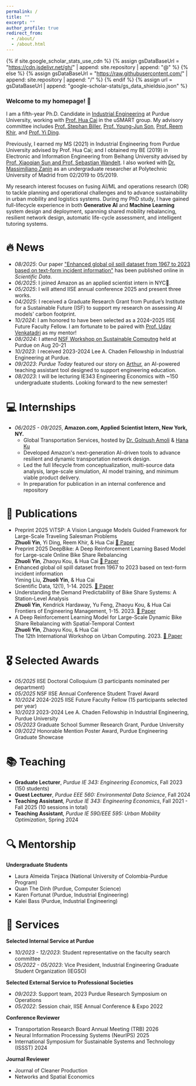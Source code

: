 ```yaml
---
permalink: /
title: ""
excerpt: ""
author_profile: true
redirect_from: 
  - /about/
  - /about.html
---
```


{% if site.google_scholar_stats_use_cdn %}
{% assign gsDataBaseUrl = "https://cdn.jsdelivr.net/gh/" | append: site.repository | append: "@" %}
{% else %}
{% assign gsDataBaseUrl = "https://raw.githubusercontent.com/" | append: site.repository | append: "/" %}
{% endif %}
{% assign url = gsDataBaseUrl | append: "google-scholar-stats/gs_data_shieldsio.json" %}

<span class='anchor' id='about-me'></span>
### Welcome to my homepage! 👋

I am a fifth-year Ph.D. Candidate in [Industrial Engineering](https://engineering.purdue.edu/IE) at Purdue University, working with [Prof. Hua Cai](https://engineering.purdue.edu/uSMART) in the uSMART group. My advisory committee includes [Prof. Stephan Biller](https://engineering.purdue.edu/IE/people/ptProfile?resource_id=273149), [Prof. Young-Jun Son](https://engineering.purdue.edu/IE/people/ptProfile?resource_id=270111), [Prof. Reem Khir](https://sites.google.com/view/reemkhir), and [Prof. Yi Ding](https://y-ding.github.io/).

Previously, I earned my MS (2021) in Industrial Engineering from Purdue University advised by Prof. Hua Cai; and I obtained my BE (2019) in Electronic and Information Engineering from Beihang University advised by [Prof. Xiaoqian Sun and Prof. Sebastian Wandelt](https://www.m3nets.de/). I also worked with [Dr. Massimiliano Zanin](https://scholar.google.com/citations?user=NrcrF-cAAAAJ&hl=es&inst=5549692440350501774) as an undergraduate researcher at Polytechnic University of Madrid from 02/2019 to 05/2019.

My research interest focuses on fusing AI/ML and operations research (OR) to tackle planning and operational challenges and to advance sustainability in urban mobility and logistics systems. During my PhD study, I have gained full-lifecycle experience in both **Generative AI** and **Machine Learning** system design and deployment, spanning shared mobility rebalancing, resilient network design, automatic life-cycle assessment, and intelligent tutoring systems.


# 🔥 News
- *08/2025*: Our paper ["Enhanced global oil spill dataset from 1967 to 2023 based on text-form incident information"](https://www.nature.com/articles/s41597-025-05601-9) has been published online in *Scientific Data*.
- *06/2025*: I joined Amazon as an applied scientist intern in NYC🗽.
- *05/2025*: I will attend IISE annual conference 2025 and present three works.
- *04/2025*: I received a Graduate Research Grant from Purdue’s Institute for a Sustainable Future (ISF) to support my research on assessing AI models' carbon footprint.
- *10/2024*: I am honored to have been selected as a 2024–2025 IISE Future Faculty Fellow. I am fortunate to be paired with [Prof. Uday Venkatadri](https://www.dal.ca/faculty/engineering/industrial/faculty-staff/our-faculty1/professors/uday-venkatadri.html) as my mentor! 
- *08/2024*: I attend [NSF Workshop on Sustainable Computng](https://nsf-desc-2024.github.io/) held at Purdue on Aug 20-21
- *10/2023*: I received 2023-2024 Lee A. Chaden Fellowship in Industrial Engineering at Purdue.
- *09/2023*: *Purdue Today* featured our story on [Arthur](https://www.purdue.edu/studentsuccess/news/09_07_23.html), an AI-powered teaching assistant tool designed to support engineering education.
- *08/2023*: I will be lecturing IE343 Engineering Economics with ~150 undergraduate students. Looking forward to the new semester!
  
# 💻 Internships
- *06/2025 - 09/2025*, **Amazon.com, Applied Scientist Intern, New York, NY.**
  - Global Transportation Services, hosted by [Dr. Golnush Amoli](https://www.linkedin.com/in/golnush-masghati-amoli-30606592/) & [Hana Ku](https://www.linkedin.com/in/kuhana/)
  - Developed Amazon's next-generation AI-driven tools to advance resilient and dynamic transportation network design.
  - Led the full lifecycle from conceptualization, multi-source data analysis, large-scale simulation, AI model training, and minimum viable product delivery.
  - In preparation for publication in an internal conference and repository

# 📝 Publications 
- <span class="badge badge-preprint">Preprint 2025</span>
  ViTSP: A Vision Language Models Guided Framework for Large-Scale Traveling Salesman Problems<br>
  **Zhuoli Yin**, Yi Ding, Reem Khir, & Hua Cai  [📄 Paper](https://arxiv.org/pdf/2509.23465)
- <span class="badge badge-preprint">Preprint 2025</span>
  DeepBike: A Deep Reinforcement Learning Based Model for Large-scale Online Bike Share Rebalancing <br>
  **Zhuoli Yin**, Zhaoyu Kou, & Hua Cai  [📄 Paper](https://assets-eu.researchsquare.com/files/rs-3998473/v1_covered_2f3e5b57-935c-4d98-9d01-907b9a688ef0.pdf)
- Enhanced global oil spill dataset from 1967 to 2023 based on text-form incident information<br>
  Yiming Liu, **Zhuoli Yin**, & Hua Cai \
  Scientific Data, 12(1), 1-14. 2025. [📄 Paper](https://www.nature.com/articles/s41597-025-05601-9)
- Understanding the Demand Predictability of Bike Share Systems: A Station-Level Analysis<br>
  **Zhuoli Yin**, Kendrick Hardaway, Yu Feng, Zhaoyu Kou, & Hua Cai \
  Frontiers of Engineering Management, 1-15. 2023. [📄 Paper](https://link.springer.com/article/10.1007/s42524-023-0279-8)
-  A Deep Reinforcement Learning Model for Large-Scale Dynamic Bike Share Rebalancing with Spatial-Temporal Context<br>
  **Zhuoli Yin**, Zhaoyu Kou, & Hua Cai \
  The 12th International Workshop on Urban Computing. 2023. [📄 Paper](http://urban-computing.com/urbcomp2023/file/UrbComp2023_paper_7.pdf)

# 🎖 Selected Awards
- *05/2025* IISE Doctoral Colloquium (3 participants nominated per department)
- *05/2025* NSF IISE Annual Conference Student Travel Award
- *10/2024* 2024-2025 IISE Future Faculty Fellow (15 participants selected per year)
- *10/2023* 2023-2024 Lee A. Chaden Fellowship in Industrial Engineering, Purdue University
- *05/2023* Graduate School Summer Research Grant, Purdue University
- *09/2022* Honorable Mention Poster Award, Purdue Engineering Graduate Showcase

# 📚 Teaching
- **Graduate Lecturer**, *Purdue IE 343: Engineering Economics*, Fall 2023 (150 students)
- **Guest Lecturer**, *Purdue EEE 560: Environmental Data Science*, Fall 2024
- **Teaching Assistant**, *Purdue IE 343: Engineering Economics*, Fall 2021 - Fall 2025 (10 sessions in total)
- **Teaching Assistant**, *Purdue IE 590/EEE 595: Urban Mobility Optimization*, Spring 2024

# 🔍 Mentorship
**Undergraduate Students**
- Laura Almeida Tinjaca (National University of Colombia-Purdue Program)
- Quan The Dinh (Purdue, Computer Science)
- Karen Fortunat (Purdue, Industrial Engineering)
- Kalei Bass (Purdue, Industrial Engineering)

# 💪 Services
**Selected Internal Service at Purdue**
- *10/2023 - 12/2023*: Student representative on the faculty search committee
- *05/2022 - 05/2023*: Vice President, Industrial Engineering Graduate Student Organization (IEGSO)

 **Selected External Service to Professional Societies**
- *09/2023*: Support team, 2023 Purdue Research Symposium on Operations
- *05/2022*: Session chair, IISE Annual Conference & Expo 2022

**Conference Reviewer** 
- Transportation Research Board Annual Meeting (TRB) 2026
- Neural Information Processing Systems (NeurIPS) 2025
- International Symposium for Sustainable Systems and Technology (ISSST) 2024

**Journal Reviewer**
- Journal of Cleaner Production
- Networks and Spatial Economics

<!--
# 💬 Invited Talks
- *2021.06*, Lorem ipsum dolor sit amet, consectetur adipiscing elit. Vivamus ornare aliquet ipsum, ac tempus justo dapibus sit amet. 
- *2021.03*, Lorem ipsum dolor sit amet, consectetur adipiscing elit. Vivamus ornare aliquet ipsum, ac tempus justo dapibus sit amet.  \| [\[video\]](https://github.com/)
-->


